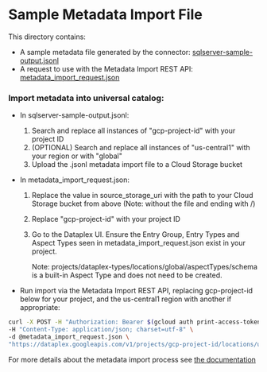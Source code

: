 # Sample Metadata Import File
This directory contains:
 * A sample metadata file generated by the connector: [sqlserver-sample-output.jsonl](sqlserver-output.jsonl)
 * A request to use with the Metadata Import REST API: [metadata_import_request.json](metadata_import_request.json)


### Import metadata into universal catalog:

* In sqlserver-sample-output.jsonl: 
    1. Search and replace all instances of "gcp-project-id" with your project ID
    2. (OPTIONAL) Search and replace all instances of "us-central1" with your region or with "global" 
    3. Upload the .jsonl metadata import file to a Cloud Storage bucket

* In metadata_import_request.json:
    1. Replace the value in source_storage_uri with the path to your Cloud Storage bucket from above (Note: without the file and ending with /)
    2. Replace "gcp-project-id" with your project ID
    3. Go to the Dataplex UI. Ensure the Entry Group, Entry Types and Aspect Types seen in metadata_import_request.json exist in your project.
        
        Note: projects/dataplex-types/locations/global/aspectTypes/schema is a built-in Aspect Type and does not need to be created.

* Run import via the Metadata Import REST API, replacing gcp-project-id below for your project, and the us-central1 region with another if appropriate:

```bash
curl -X POST -H "Authorization: Bearer $(gcloud auth print-access-token)" \
-H "Content-Type: application/json; charset=utf-8" \
-d @metadata_import_request.json \
"https://dataplex.googleapis.com/v1/projects/gcp-project-id/locations/us-central1/metadataJobs?metadataJobId=a001"
```

For more details about the metadata import process see [the documentation](https://cloud.google.com/dataplex/docs/import-metadata#import-metadata)
